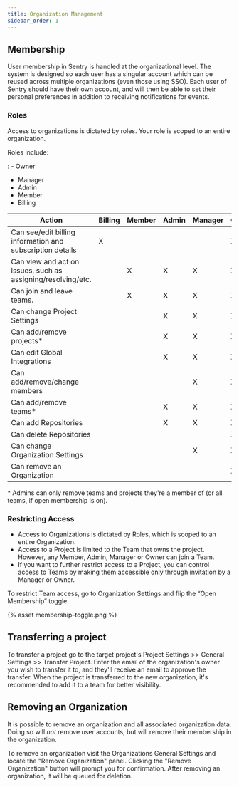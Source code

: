 ```yaml
---
title: Organization Management
sidebar_order: 1
---
```


## Membership

User membership in Sentry is handled at the organizational level. The system is
designed so each user has a singular account which can be reused across
multiple organizations (even those using SSO). Each user of Sentry should have
their own account, and will then be able to set their personal preferences
in addition to receiving notifications for events.

### Roles

Access to organizations is dictated by roles. Your role is scoped to an entire organization.

Roles include:

: -   Owner
  -   Manager
  -   Admin
  -   Member
  -   Billing

| Action | Billing | Member | Admin | Manager | Owner |
| --- | --- | --- | --- | --- | --- |
| Can see/edit billing information and subscription details | X |   |   |   | X |
| Can view and act on issues, such as assigning/resolving/etc. |   | X | X | X | X |
| Can join and leave teams. |   | X | X | X | X |
| Can change Project Settings |   |   | X | X | X |
| Can add/remove projects* |   |   | X | X | X |
| Can edit Global Integrations |   |   | X | X | X |
| Can add/remove/change members |   |   |   | X | X |
| Can add/remove teams* |   |   | X | X | X |
| Can add Repositories |   |   | X | X | X |
| Can delete Repositories |   |   |   |   | X |
| Can change Organization Settings |   |   |   | X | X |
| Can remove an Organization |   |   |   |   | X |

\* Admins can only remove teams and projects they're a member of (or all teams, if open membership is on).

### Restricting Access

-   Access to Organizations is dictated by Roles, which is scoped to an entire Organization.
-   Access to a Project is limited to the Team that owns the project. However, any Member, Admin, Manager or Owner can join a Team.
-   If you want to further restrict access to a Project, you can control access to Teams by making them accessible only through invitation by a Manager or Owner.

To restrict Team access, go to Organization Settings and flip the “Open Membership” toggle.

{% asset membership-toggle.png %}

## Transferring a project

To transfer a project go to the target project's Project Settings >> General
Settings >> Transfer Project. Enter the email of the organization's owner you
wish to transfer it to, and they'll receive an email to approve the transfer.
When the project is transferred to the new organization, it's recommended to
add it to a team for better visibility.

## Removing an Organization

It is possible to remove an organization and all associated
organization data. Doing so will *not* remove user accounts, but will remove
their membership in the organization.

To remove an organization visit the Organizations General Settings and locate
the "Remove Organization" panel. Clicking the "Remove Organization" button will
prompt you for confirmation. After removing an organization, it will be queued
for deletion.

